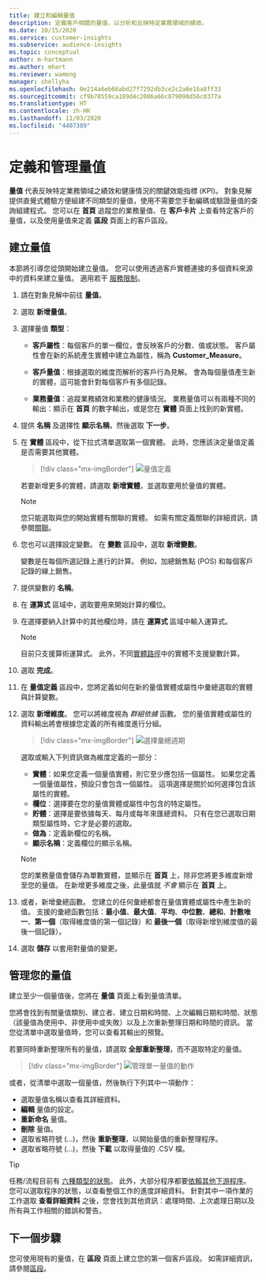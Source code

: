 ```yaml
---
title: 建立和編輯量值
description: 定義客戶相關的量值，以分析和反映特定業務領域的績效。
ms.date: 10/15/2020
ms.service: customer-insights
ms.subservice: audience-insights
ms.topic: conceptual
author: m-hartmann
ms.author: mhart
ms.reviewer: wameng
manager: shellyha
ms.openlocfilehash: 0e214a6eb66abd27f7292db3ce2c2a6e16a8ff33
ms.sourcegitcommit: cf9b78559ca189d4c2086a66c879098d56c0377a
ms.translationtype: HT
ms.contentlocale: zh-HK
ms.lasthandoff: 11/03/2020
ms.locfileid: "4407389"
---
```

# <a name="define-and-manage-measures"></a>定義和管理量值

**量值** 代表反映特定業務領域之績效和健康情況的關鍵效能指標 (KPI)。 對象見解提供直覺式體驗方便組建不同類型的量值，使用不需要您手動編碼或驗證量值的查詢組建程式。 您可以在 **首頁** 追蹤您的業務量值、在 **客戶卡片** 上查看特定客戶的量值，以及使用量值來定義 **區段** 頁面上的客戶區段。

## <a name="create-a-measure"></a>建立量值

本節將引導您從頭開始建立量值。 您可以使用透過客戶實體連接的多個資料來源中的資料來建立量值。 適用若干 [服務限制](service-limits.md)。

1. 請在對象見解中前往 **量值**。

2. 選取 **新增量值**。

3. 選擇量值 **類型**：

   - **客戶屬性**：每個客戶的單一欄位，會反映客戶的分數、值或狀態。 客戶屬性會在新的系統產生實體中建立為屬性，稱為 **Customer_Measure**。

   - **客戶量值**：根據選取的維度而解析的客戶行為見解。 會為每個量值產生新的實體，這可能會針對每個客戶有多個記錄。

   - **業務量值**：追蹤業務績效和業務的健康情況。 業務量值可以有兩種不同的輸出：顯示在 **首頁** 的數字輸出，或是您在 **實體** 頁面上找到的新實體。

4. 提供 **名稱** 及選擇性 **顯示名稱**，然後選取 **下一步**。

5. 在 **實體** 區段中，從下拉式清單選取第一個實體。 此時，您應該決定量值定義是否需要其他實體。

   > [!div class="mx-imgBorder"]
   > ![量值定義](media/measure-definition.png "量值定義")

   若要新增更多的實體，請選取 **新增實體**，並選取要用於量值的實體。

   > [!NOTE]
   > 您只能選取與您的開始實體有關聯的實體。 如需有關定義關聯的詳細資訊，請參閱[關聯](relationships.md)。

6. 您也可以選擇設定變數。 在 **變數** 區段中，選取 **新增變數**。

   變數是在每個所選記錄上進行的計算。 例如，加總銷售點 (POS) 和每個客戶記錄的線上銷售。

7. 提供變數的 **名稱**。

8. 在 **運算式** 區域中，選取要用來開始計算的欄位。

9. 在選擇要納入計算中的其他欄位時，請在 **運算式** 區域中輸入運算式。

   > [!NOTE]
   > 目前只支援算術運算式。 此外，不同[實體路徑](relationships.md)中的實體不支援變數計算。

10. 選取 **完成**。

11. 在 **量值定義** 區段中，您將定義如何在新的量值實體或屬性中彙總選取的實體與計算變數。

12. 選取 **新增維度**。 您可以將維度視為 *群組依據* 函數。 您的量值實體或屬性的資料輸出將會根據您定義的所有維度進行分組。

    > [!div class="mx-imgBorder"]
    > ![選擇彙總週期](media/measures-businessreport-measure-definition2.png "選擇彙總週期")

    選取或輸入下列資訊做為維度定義的一部分：

    - **實體**：如果您定義一個量值實體，則它至少應包括一個屬性。 如果您定義一個量值屬性，預設只會包含一個屬性。 這項選擇是關於如何選擇包含該屬性的實體。
    - **欄位**：選擇要在您的量值實體或屬性中包含的特定屬性。
    - **貯體**：選擇是要依據每天、每月或每年來匯總資料。 只有在您已選取日期類型屬性時，它才是必要的選取。
    - **做為**：定義新欄位的名稱。
    - **顯示名稱**：定義欄位的顯示名稱。

    > [!NOTE]
    > 您的業務量值會儲存為單數實體，並顯示在 **首頁** 上，除非您將更多維度新增至您的量值。 在新增更多維度之後，此量值就 *不會* 顯示在 **首頁** 上。

13. 或者，新增彙總函數。 您建立的任何彙總都會在量值實體或屬性中產生新的值。 支援的彙總函數包括：**最小值**、**最大值**、**平均**、**中位數**、**總和**、**計數唯一**、**第一個**（取得維度值的第一個記錄）和 **最後一個**（取得新增到維度值的最後一個記錄）。

14. 選取 **儲存** 以套用對量值的變更。

## <a name="manage-your-measures"></a>管理您的量值

建立至少一個量值後，您將在 **量值** 頁面上看到量值清單。

您將會找到有關量值類別、建立者、建立日期和時間、上次編輯日期和時間、狀態（該量值為使用中、非使用中或失敗）以及上次重新整理日期和時間的資訊。 當您從清單中選取量值時，您可以查看其輸出的預覽。

若要同時重新整理所有的量值，請選取 **全部重新整理**，而不選取特定的量值。

> [!div class="mx-imgBorder"]
> ![管理單一量值的動作](media/measure-actions.png "管理單一量值的動作")

或者，從清單中選取一個量值，然後執行下列其中一項動作：

- 選取量值名稱以查看其詳細資料。
- **編輯** 量值的設定。
- **重新命名** 量值。
- **刪除** 量值。
- 選取省略符號 (...)，然後 **重新整理**，以開始量值的重新整理程序。
- 選取省略符號 (...)，然後 **下載** 以取得量值的 .CSV 檔。

> [!TIP]
> 任務/流程目前有 [六種類型的狀態](system.md#status-types)。 此外，大部分程序都要[依賴其他下游程序](system.md#refresh-policies)。 您可以選取程序的狀態，以查看整個工作的進度詳細資料。 針對其中一項作業的工作選取 **查看詳細資料** 之後，您會找到其他資訊：處理時間、上次處理日期以及所有與工作相關的錯誤和警告。

## <a name="next-step"></a>下一個步驟

您可使用現有的量值，在 **區段** 頁面上建立您的第一個客戶區段。 如需詳細資訊，請參閱[區段](segments.md)。
